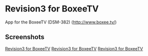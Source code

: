 Revision3 for BoxeeTV
=====================

App for the BoxeeTV (DSM-382) (http://www.boxee.tv/)

Screenshots
-----------

[Revision3 for BoxeeTV](/screens/revision3_01.png)
[Revision3 for BoxeeTV](/screens/revision3_02.png)
[Revision3 for BoxeeTV](/screens/revision3_03.png)
